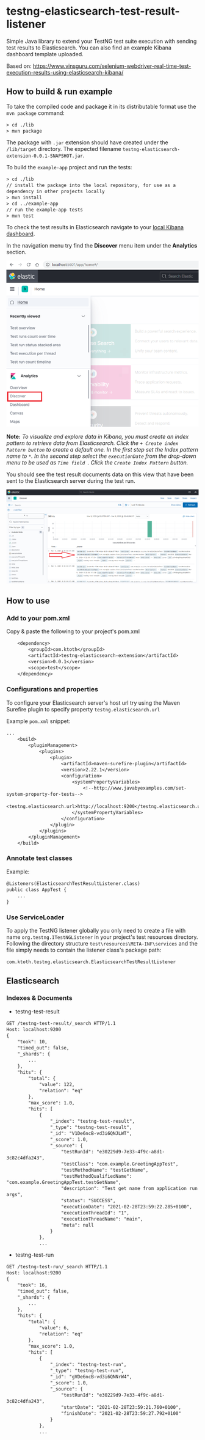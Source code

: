 # testng-elasticsearch-test-result-listener
Simple Java library to extend your TestNG test suite execution with sending test results to Elasticsearch. You can also find an example Kibana dashboard template uploaded.

Based on: https://www.vinsguru.com/selenium-webdriver-real-time-test-execution-results-using-elasticsearch-kibana/

## How to build & run example
To take the compiled code and package it in its distributable format use the `mvn package` command:
```
> cd ./lib
> mvn package
```
The package with `.jar` extension should have created under the `/lib/target` directory.
The expected filename `testng-elasticsearch-extension-0.0.1-SNAPSHOT.jar`.

To build the `example-app` project and run the tests:
```
> cd ./lib
// install the package into the local repository, for use as a dependency in other projects locally
> mvn install
> cd ../example-app
// run the example-app tests 
> mvn test
```

To check the test results in Elasticsearch navigate to your [local Kibana dashboard](http://localhost:5601). 

In the navigation menu try find the **Discover** menu item under the **Analytics** section. 

![Screenshot](images/discover_menu.png)

**Note:** *To visualize and explore data in Kibana, you must create an index pattern to retrieve data from Elasticsearch.
Click the `+ Create index Pattern button` to create a default one. 
In the first step set the Index pattern name to `*`. 
In the second step select the `executionDate` from the drop-down menu to be used as `Time field
`. Click the `Create Index Pattern` button.*

You should see the test result documents data on this view that have been sent to the Elasticsearch server during the test run.

![Screenshot](images/discover_test_results.png)



## How to use
### Add to your pom.xml 
Copy & paste the following to your project's pom.xml
```
    <dependency>
        <groupId>com.ktoth</groupId>
        <artifactId>testng-elasticsearch-extension</artifactId>
        <version>0.0.1</version>
        <scope>test</scope>
    </dependency>
```

### Configurations and properties
To configure your Elasticsearch server's host url try using the Maven Surefire plugin to specify property `testng.elasticsearch.url`

Example `pom.xml` snippet:

```
...
    <build>
        <pluginManagement>
            <plugins>
                <plugin>
                    <artifactId>maven-surefire-plugin</artifactId>
                    <version>2.22.1</version>
                    <configuration>
                        <systemPropertyVariables>
                            <!--http://www.javabyexamples.com/set-system-property-for-tests-->
                            <testng.elasticsearch.url>http://localhost:9200</testng.elasticsearch.url>
                        </systemPropertyVariables>
                    </configuration>
                </plugin>
            </plugins>
        </pluginManagement>
    </build>
```
### Annotate test classes

Example:
```
@Listeners(ElasticsearchTestResultListener.class)
public class AppTest {
    ...
}
```
### Use ServiceLoader
To apply the TestNG listener globally you only need to create a file with name `org.testng.ITestNGListener` 
in your project's test resources directory. Following the directory structure `test\resources\META-INF\services`
and the file simply needs to contain the listener class's package path:

```
com.ktoth.testng.elasticsearch.ElasticsearchTestResultListener
```

## Elasticsearch
### Indexes & Documents
- testng-test-result
```
GET /testng-test-result/_search HTTP/1.1
Host: localhost:9200
{
    "took": 10,
    "timed_out": false,
    "_shards": {
        ...
    },
    "hits": {
        "total": {
            "value": 122,
            "relation": "eq"
        },
        "max_score": 1.0,
        "hits": [
            {
                "_index": "testng-test-result",
                "_type": "testng-test-result",
                "_id": "V1De6ncB-vd3i6QNJLWT",
                "_score": 1.0,
                "_source": {
                    "testRunId": "e30229d9-7e33-4f9c-a8d1-3c82c4dfa243",
                    "testClass": "com.example.GreetingAppTest",
                    "testMethodName": "testGetName",
                    "testMethodQualifiedName": "com.example.GreetingAppTest.testGetName",
                    "description": "Test get name from application run args",
                    "status": "SUCCESS",
                    "executionDate": "2021-02-28T23:59:22.285+0100",
                    "executionThreadId": "1",
                    "executionThreadName": "main",
                    "meta": null
                }
            },
            ...
```
- testng-test-run
```
GET /testng-test-run/_search HTTP/1.1
Host: localhost:9200
{
    "took": 16,
    "timed_out": false,
    "_shards": {
        ...
    },
    "hits": {
        "total": {
            "value": 6,
            "relation": "eq"
        },
        "max_score": 1.0,
        "hits": [
            {
                "_index": "testng-test-run",
                "_type": "testng-test-run",
                "_id": "gVDe6ncB-vd3i6QNNrW4",
                "_score": 1.0,
                "_source": {
                    "testRunId": "e30229d9-7e33-4f9c-a8d1-3c82c4dfa243",
                    "startDate": "2021-02-28T23:59:21.760+0100",
                    "finishDate": "2021-02-28T23:59:27.792+0100"
                }
            },
            ...
```
